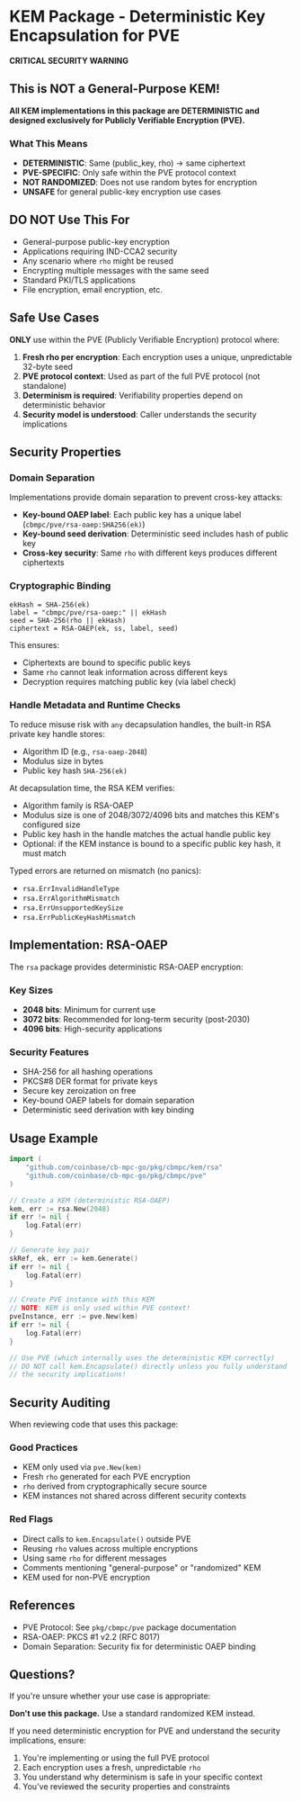 # KEM Package - Deterministic Key Encapsulation for PVE

**CRITICAL SECURITY WARNING**

## This is NOT a General-Purpose KEM!

**All KEM implementations in this package are DETERMINISTIC and designed exclusively for Publicly Verifiable Encryption (PVE).**

### What This Means

- **DETERMINISTIC**: Same (public_key, rho) → same ciphertext
- **PVE-SPECIFIC**: Only safe within the PVE protocol context
- **NOT RANDOMIZED**: Does not use random bytes for encryption
- **UNSAFE** for general public-key encryption use cases

## DO NOT Use This For

- General-purpose public-key encryption
- Applications requiring IND-CCA2 security
- Any scenario where `rho` might be reused
- Encrypting multiple messages with the same seed
- Standard PKI/TLS applications
- File encryption, email encryption, etc.

## Safe Use Cases

**ONLY** use within the PVE (Publicly Verifiable Encryption) protocol where:

1. **Fresh rho per encryption**: Each encryption uses a unique, unpredictable 32-byte seed
2. **PVE protocol context**: Used as part of the full PVE protocol (not standalone)
3. **Determinism is required**: Verifiability properties depend on deterministic behavior
4. **Security model is understood**: Caller understands the security implications

## Security Properties

### Domain Separation

Implementations provide domain separation to prevent cross-key attacks:

- **Key-bound OAEP label**: Each public key has a unique label (`cbmpc/pve/rsa-oaep:SHA256(ek)`)
- **Key-bound seed derivation**: Deterministic seed includes hash of public key
- **Cross-key security**: Same `rho` with different keys produces different ciphertexts

### Cryptographic Binding

```
ekHash = SHA-256(ek)
label = "cbmpc/pve/rsa-oaep:" || ekHash
seed = SHA-256(rho || ekHash)
ciphertext = RSA-OAEP(ek, ss, label, seed)
```

This ensures:
- Ciphertexts are bound to specific public keys
- Same `rho` cannot leak information across different keys
- Decryption requires matching public key (via label check)

### Handle Metadata and Runtime Checks

To reduce misuse risk with `any` decapsulation handles, the built-in RSA private key handle stores:

- Algorithm ID (e.g., `rsa-oaep-2048`)
- Modulus size in bytes
- Public key hash `SHA-256(ek)`

At decapsulation time, the RSA KEM verifies:

- Algorithm family is RSA-OAEP
- Modulus size is one of 2048/3072/4096 bits and matches this KEM's configured size
- Public key hash in the handle matches the actual handle public key
- Optional: if the KEM instance is bound to a specific public key hash, it must match

Typed errors are returned on mismatch (no panics):

- `rsa.ErrInvalidHandleType`
- `rsa.ErrAlgorithmMismatch`
- `rsa.ErrUnsupportedKeySize`
- `rsa.ErrPublicKeyHashMismatch`

## Implementation: RSA-OAEP

The `rsa` package provides deterministic RSA-OAEP encryption:

### Key Sizes

- **2048 bits**: Minimum for current use
- **3072 bits**: Recommended for long-term security (post-2030)
- **4096 bits**: High-security applications

### Security Features

- SHA-256 for all hashing operations
- PKCS#8 DER format for private keys
- Secure key zeroization on free
- Key-bound OAEP labels for domain separation
- Deterministic seed derivation with key binding

## Usage Example

```go
import (
    "github.com/coinbase/cb-mpc-go/pkg/cbmpc/kem/rsa"
    "github.com/coinbase/cb-mpc-go/pkg/cbmpc/pve"
)

// Create a KEM (deterministic RSA-OAEP)
kem, err := rsa.New(2048)
if err != nil {
    log.Fatal(err)
}

// Generate key pair
skRef, ek, err := kem.Generate()
if err != nil {
    log.Fatal(err)
}

// Create PVE instance with this KEM
// NOTE: KEM is only used within PVE context!
pveInstance, err := pve.New(kem)
if err != nil {
    log.Fatal(err)
}

// Use PVE (which internally uses the deterministic KEM correctly)
// DO NOT call kem.Encapsulate() directly unless you fully understand
// the security implications!
```

## Security Auditing

When reviewing code that uses this package:

### Good Practices

- KEM only used via `pve.New(kem)`
- Fresh `rho` generated for each PVE encryption
- `rho` derived from cryptographically secure source
- KEM instances not shared across different security contexts

### Red Flags

- Direct calls to `kem.Encapsulate()` outside PVE
- Reusing `rho` values across multiple encryptions
- Using same `rho` for different messages
- Comments mentioning "general-purpose" or "randomized" KEM
- KEM used for non-PVE encryption

## References

- PVE Protocol: See `pkg/cbmpc/pve` package documentation
- RSA-OAEP: PKCS #1 v2.2 (RFC 8017)
- Domain Separation: Security fix for deterministic OAEP binding

## Questions?

If you're unsure whether your use case is appropriate:

**Don't use this package.** Use a standard randomized KEM instead.

If you need deterministic encryption for PVE and understand the security implications, ensure:

1. You're implementing or using the full PVE protocol
2. Each encryption uses a fresh, unpredictable `rho`
3. You understand why determinism is safe in your specific context
4. You've reviewed the security properties and constraints

